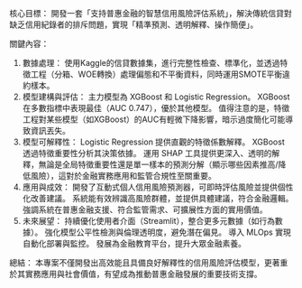 核心目標：
開發一套「支持普惠金融的智慧信用風險評估系統」，解決傳統信貸對缺乏信用紀錄者的排斥問題，實現「精準預測、透明解釋、操作簡便」。

關鍵內容：
1. 數據處理： 
   使用Kaggle的信貸數據集，進行完整性檢查、標準化，並透過特徵工程（分箱、WOE轉換）處理偏態和不平衡資料，同時運用SMOTE平衡違約樣本。
2. 模型建構與評估：
   主力模型為 XGBoost 和 Logistic Regression。
   XGBoost 在多數指標中表現最佳（AUC 0.747），優於其他模型。
   值得注意的是，特徵工程對某些模型（如XGBoost）的AUC有輕微下降影響，暗示過度簡化可能導致資訊丟失。
3. 模型可解釋性：
   Logistic Regression 提供直觀的特徵係數解釋。
   XGBoost 透過特徵重要性分析其決策依據。
   運用 SHAP 工具提供更深入、透明的解釋，無論是全局特徵重要性還是單一樣本的預測分解（顯示哪些因素推高/降低風險），這對於金融實務應用和監管合規性至關重要。
4. 應用與成效：
   開發了互動式個人信用風險預測器，可即時評估風險並提供個性化改善建議。
   系統能有效辨識高風險群體，並提供具體建議，符合金融邏輯。
   強調系統在普惠金融支援、符合監管需求、可擴展性方面的實用價值。
5. 未來展望：
   持續優化使用者介面（Streamlit），整合更多元數據（如行為數據）。
   強化模型公平性檢測與倫理透明度，避免潛在偏見。
   導入 MLOps 實現自動化部署與監控。
   發展為金融教育平台，提升大眾金融素養。

總結：
本專案不僅開發出高效能且具備良好解釋性的信用風險評估模型，更著重於其實務應用與社會價值，有望成為推動普惠金融發展的重要技術支撐。
